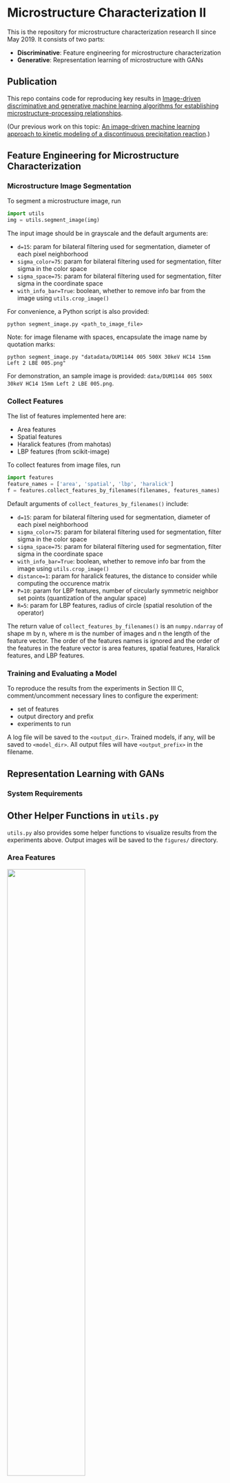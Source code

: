# Microstructure Characterization II

This is the repository for microstructure characterization research II since May 2019. It consists of two parts:

- **Discriminative**: Feature engineering for microstructure characterization
- **Generative**: Representation learning of microstructure with GANs

## Publication

This repo contains code for reproducing key results in [Image-driven discriminative and generative machine learning algorithms for establishing microstructure-processing relationships](#).

(Our previous work on this topic: [An image-driven machine learning approach to kinetic modeling of a discontinuous precipitation reaction](https://arxiv.org/abs/1906.05496).)

## Feature Engineering for Microstructure Characterization

### Microstructure Image Segmentation

To segment a microstructure image, run
```python
import utils
img = utils.segment_image(img)
```

The input image should be in grayscale and the default arguments are:
- ```d=15```: param for bilateral filtering used for segmentation, diameter of each pixel neighborhood
- ```sigma_color=75```: param for bilateral filtering used for segmentation, filter sigma in the color space
- ```sigma_space=75```: param for bilateral filtering used for segmentation, filter sigma in the coordinate space
- ```with_info_bar=True```: boolean, whether to remove info bar from the image using ```utils.crop_image()```

For convenience, a Python script is also provided:
```shell script
python segment_image.py <path_to_image_file>
```
Note: for image filename with spaces, encapsulate the image name by quotation marks:
```shell script
python segment_image.py "datadata/DUM1144 005 500X 30keV HC14 15mm Left 2 LBE 005.png"
```

For demonstration, an sample image is provided: ```data/DUM1144 005 500X 30keV HC14 15mm Left 2 LBE 005.png```.

### Collect Features

The list of features implemented here are:
- Area features
- Spatial features
- Haralick features (from mahotas)
- LBP features (from scikit-image)

To collect features from image files, run
```python
import features
feature_names = ['area', 'spatial', 'lbp', 'haralick']
f = features.collect_features_by_filenames(filenames, features_names)
```

Default arguments of ```collect_features_by_filenames()``` include:
- ```d=15```: param for bilateral filtering used for segmentation, diameter of each pixel neighborhood
- ```sigma_color=75```: param for bilateral filtering used for segmentation, filter sigma in the color space
- ```sigma_space=75```: param for bilateral filtering used for segmentation, filter sigma in the coordinate space
- ```with_info_bar=True```: boolean, whether to remove info bar from the image using ```utils.crop_image()```
- ```distance=1```: param for haralick features, the distance to consider while computing the occurence matrix
- ```P=10```: param for LBP features, number of circularly symmetric neighbor set points (quantization of the angular space)
- ```R=5```: param for LBP features, radius of circle (spatial resolution of the operator)

The return value of ```collect_features_by_filenames()``` is an ```numpy.ndarray``` of shape m by n, where m is the number of images and n the length of the feature vector. The order of the features names is ignored and the order of the features in the feature vector is area features, spatial features, Haralick features, and LBP features.

### Training and Evaluating a Model

To reproduce the results from the experiments in Section III C, comment/uncomment necessary lines to configure the experiment:
- set of features
- output directory and prefix
- experiments to run

A log file will be saved to the ```<output_dir>```. Trained models, if any, will be saved to ```<model_dir>```. All output files will have ```<output_prefix>``` in the filename.

## Representation Learning with GANs

### System Requirements

## Other Helper Functions in ```utils.py```

```utils.py``` also provides some helper functions to visualize results from the experiments above. Output images will be saved to the ```figures/``` directory.

### Area Features

<img src="figures/area-features-3d.png" height="60%" width="60%" />

### Confusion Matrix

<img src="figures/binary_classification_results_f1.png" height="60%" width="60%" />
